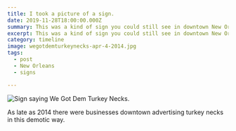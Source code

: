 ```yaml
---
title: I took a picture of a sign.
date: 2019-11-28T18:00:00.000Z
summary: This was a kind of sign you could still see in downtown New Orleans in 2014.
excerpt: This was a kind of sign you could still see in downtown New Orleans in 2014.
category: timeline
image: wegotdemturkeynecks-apr-4-2014.jpg
tags:
  - post
  - New Orleans
  - signs

---
```


![Sign saying We Got Dem Turkey Necks.](/static/img/timeline/wegotdemturkeynecks-apr-4-2014.jpg "Sign saying We Got Dem Turkey Necks.")

As late as 2014 there were businesses downtown advertising turkey necks in this demotic way.
